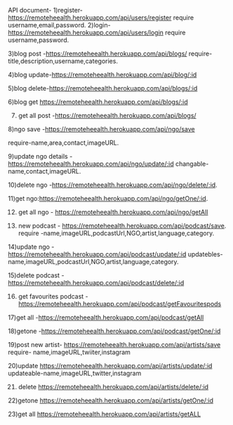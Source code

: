 API document-
1)register-https://remoteheealth.herokuapp.com/api/users/register
require username,email,password.
2)login-https://remoteheealth.herokuapp.com/api/users/login
require username,password.

3)blog post -https://remoteheealth.herokuapp.com/api/blogs/
require-title,description,username,categories.

4)blog update-https://remoteheealth.herokuapp.com/api/blog/:id

5)blog delete-https://remoteheealth.herokuapp.com/api/blogs/:id

6)blog get https://remoteheealth.herokuapp.com/api/blogs/:id

7) get all post -https://remoteheealth.herokuapp.com/api/blogs/

8)ngo save -https://remoteheealth.herokuapp.com/api/ngo/save

require-name,area,contact,imageURL.

9)update ngo details - https://remoteheealth.herokuapp.com/api/ngo/update/:id
changable-name,contact,imageURL.

10)delete ngo -https://remoteheealth.herokuapp.com/api/ngo/delete/:id.

11)get ngo:https://remoteheealth.herokuapp.com/api/ngo/getOne/:id.

12) get all ngo - https://remoteheealth.herokuapp.com/api/ngo/getAll 

13) new podcast - https://remoteheealth.herokuapp.com/api/podcast/save.
require -name,imageURL,podcastUrl,NGO,artist,language,category.

14)update ngo -https://remoteheealth.herokuapp.com/api/podcast/update/:id
updatebles-name,imageURL,podcastUrl,NGO,artist,language,category.

15)delete podcast -https://remoteheealth.herokuapp.com/api/podcast/delete/:id

16) get favourites podcast -https://remoteheealth.herokuapp.com/api/podcast/getFavouritespods

17)get all -https://remoteheealth.herokuapp.com/api/podcast/getAll

18)getone -https://remoteheealth.herokuapp.com/api/podcast/getOne/:id

19)post new artist- https://remoteheealth.herokuapp.com/api/artists/save
require- name,imageURL,twiiter,instagram

20)update https://remoteheealth.herokuapp.com/api/artists/update/:id
updateable-name,imageURL,twitter,instagram

21) delete https://remoteheealth.herokuapp.com/api/artists/delete/:id

22)getone https://remoteheealth.herokuapp.com/api/artists/getOne/:id

23)get all https://remoteheealth.herokuapp.com/api/artists/getALL


